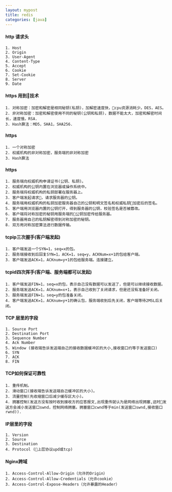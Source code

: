 ```yaml
---
layout: mypost
title: redis
categories: [java]
---
```

#### http 请求头
```
1. Host
2. Origin
3. User-Agent
4. Content-Type
5. Accept
6. Cookie
7. Set-Cookie
8. Server
9. Date
```
#### https 用到技术
```
1. 对称加密：加密和解密是相同秘钥(私钥)，加解密速度快，cpu资源消耗少。DES，AES。
2. 非对称加密：加密和解密使用不同的秘钥(公钥和私钥)，数据不能太大，加密和解密时间长，速度慢。RSA.
3. Hash算法：MD5，SHA1，SHA256.
```
#### https
```
1. 一个对称加密
2. 权威机构的非对称加密，服务端的非对称加密
3. Hash算法
```

#### https
```
1. 服务端向权威机构申请证书(公钥、私钥)。
2. 权威机构的公钥内置在浏览器或操作系统中。
2. 服务端将权威机构的私钥部署在服务器上。
3. 客户端发起请求，请求服务器的公钥。
4. 服务端用权威机构的私钥加密服务器自己的公钥和明文签名和权威私钥加密后的签名。
5. 客户端用浏览器内置的公钥打开，得到服务器的公钥，校验签名是否被篡改。
6. 客户端将对称加密的秘钥用服务端的公钥加密传给服务器。
7. 服务器用自己的私钥解密得到对称加密的秘钥。
8. 双方用对称加密算法进行数据传输。
```

#### tcpip三次握手(客户端发起)
```
1. 客户端发送一个SYN=1，seq=x的包。
2. 服务端接收到后回复SYN=1，ACK=1，seq=y，ACKNum=x+1的包给客户端。
3. 客户端发送ACK=1，ACKnum=y+1的包给服务端。连接建立。
```
#### tcpid四次挥手(客户端、服务端都可以发起)
```
1. 客户端发送FIN=1，seq=x的包，表示自己没有数据可以发送了，但是可以继续接收数据。
2. 服务端发送ACK=1，ACKnum=x+1，表示自己收到了关闭请求，但是还没有准备好关闭。
3. 服务端发送FIN=1，seq=y的包准备关闭。
4. 客户端发送ACK=1，ACKnum=y+1的确认包，服务端收到后先关闭，客户端等待2MSL后关闭。
```
#### TCP 层里的字段
```
1. Source Port
2. Destination Port
3. Sequence Number
4. Ack Number
5. Window (接收端告诉发送端自己的接收数据缓冲区的大小,接收窗口约等于发送窗口)
6. SYN
7. ACK
8. FIN
```
#### TCP如何保证可靠性
```
1. 重传机制。
2. 滑动窗口(接收端告诉发送端自己缓冲区的大小)。
3. 流量控制(先收缩窗口后减少缓存区大小)。
4. 拥塞控制(发送方没有按时收到接收方的应答报文,出现重传就认为是网络出现拥塞,这时发送方会减小发送窗口swnd，控制网络拥塞。拥塞窗口cwnd等于min(发送窗口swnd,接收窗口rwnd)).
```
#### IP层里的字段
```
1. Version
2. Source
3. Destination
4. Protocol (上层协议upd或tcp)
```

#### Nginx跨域
```
1. Access-Control-Allow-Origin（允许的Origin）
2. Access-Control-Allow-Credentials（允许cookie）
3. Access-Control-Expose-Headers（允许暴露的Header）
```
